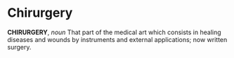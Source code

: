 # Chirurgery

**CHIRURGERY**, _noun_ That part of the medical art which consists in healing diseases and wounds by instruments and external applications; now written surgery.